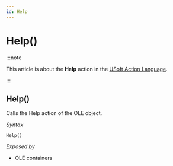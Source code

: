 ```yaml
---
id: Help
---
```


# Help()




:::note

This article is about the **Help** action in the [USoft Action Language](/docs/Task_flow/Action_Language_reference/USoft_Action_Language.md).

:::

## **Help()**

Calls the Help action of the OLE object.

*Syntax*

```
Help()
```

*Exposed by*

- OLE containers